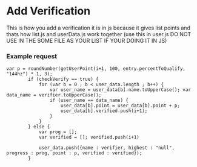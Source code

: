 # Add Verification

This is how you add a verification it is in js because it gives list points and thats how list.js and userData.js work together (use this in user.js DO NOT USE IN THE SOME FILE AS YOUR LIST IF YOUR DOING IT IN JS)

### Example request

```
var p = roundNumber(getUserPoint(i+1, 100, entry.percentToQualify, "144hz") * 1, 3);
        if (checkVerify == true) {
            for (var b = 0 ; b < user_data.length ; b++) {
                var user_name = user_data[b].name.toUpperCase(); var data_name = verifier.toUpperCase();
                if (user_name == data_name) {
                    user_data[b].point = user_data[b].point + p;
                    user_data[b].verified.push(i+1);
                }
            }
        } else {
            var prog = [];
            var verified = []; verified.push(i+1)

            user_data.push({name : verifier, highest : "null", progress : prog, point : p, verified : verified});
        }
```

